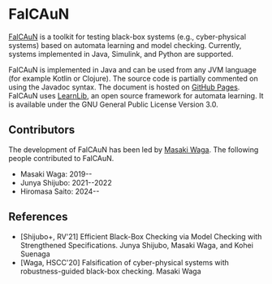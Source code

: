 FalCAuN
=======

[FalCAuN](https://github.com/MasWag/FalCAuN) is a toolkit for testing black-box systems (e.g., cyber-physical systems) based on automata learning and model checking. Currently, systems implemented in Java, Simulink, and Python are supported.

FalCAuN is implemented in Java and can be used from any JVM language (for example Kotlin or Clojure). The source code is partially commented on using the Javadoc syntax. The document is hosted on [GitHub Pages](https://maswag.github.io/FalCAuN/maven-site/latest/apidocs/). FalCAuN uses [LearnLib](https://learnlib.de/), an open source framework for automata learning. It is available under the GNU General Public License Version 3.0.

Contributors
------------

The development of FalCAuN has been led by [Masaki Waga](https://www.fos.kuis.kyoto-u.ac.jp/~mwaga/). The following people contributed to FalCAuN.

- Masaki Waga: 2019--
- Junya Shijubo: 2021--2022
- Hiromasa Saito: 2024--

References
----------

- [Shijubo+, RV'21] Efficient Black-Box Checking via Model Checking with Strengthened Specifications. Junya Shijubo, Masaki Waga, and Kohei Suenaga
- [Waga, HSCC'20] Falsification of cyber-physical systems with robustness-guided black-box checking. Masaki Waga
